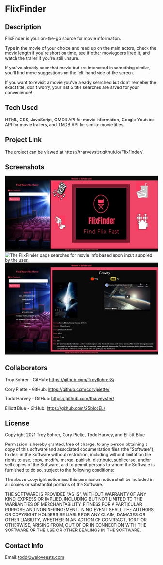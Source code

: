 # FlixFinder

## Description

FlixFinder is your on-the-go source for movie information.

Type in the movie of your choice and read up on the main actors, check the movie length if you're short on time, see if other moviegoers liked it, and watch the trailer if you're still unsure.

If you've already seen that movie but are interested in something similar, you'll find move suggestions on the left-hand side of the screen.

If you want to revisit a movie you've aleady searched but don't remeber the exact title, don't worry, your last 5 title searches are saved for your convenience!

## Tech Used
HTML, CSS, JavaScript, OMDB API for movie information, Google Youtube API for movie trailers, and TMDB API for similar movie titles.

## Project Link
The project can be viewed at <https://tharveyster.github.io/FlixFinder/>.

## Screenshots
![The FlixFinder page searches for movie info based upon input supplied by the user.](./assets/images/flixfinder-demo2.png)
![The FlixFinder page searches for movie info based upon input supplied by the user.](./assets/images/flixfinder-demo.png)
![The FlixFinder page searches for movie info based upon input supplied by the user.](./assets/images/flixfinder-demo3.png)

## Collaborators
Troy Bohrer - GitHub: <https://github.com/TroyBohrer8/>

Cory Piette - GitHub: <https://github.com/coryjpiette/>

Todd Harvey - GitHub: <https://github.com/tharveyster/>

Elliott Blue - GitHub: <https://github.com/25blocEL/>

## License
Copyright 2021 Troy Bohrer, Cory Piette, Todd Harvey, and Elliott Blue

Permission is hereby granted, free of charge, to any person obtaining a copy of this software and associated documentation files (the "Software"), to deal in the Software without restriction, including without limitation the rights to use, copy, modify, merge, publish, distribute, sublicense, and/or sell copies of the Software, and to permit persons to whom the Software is furnished to do so, subject to the following conditions:

The above copyright notice and this permission notice shall be included in all copies or substantial portions of the Software.

THE SOFTWARE IS PROVIDED "AS IS", WITHOUT WARRANTY OF ANY KIND, EXPRESS OR IMPLIED, INCLUDING BUT NOT LIMITED TO THE WARRANTIES OF MERCHANTABILITY, FITNESS FOR A PARTICULAR PURPOSE AND NONINFRINGEMENT. IN NO EVENT SHALL THE AUTHORS OR COPYRIGHT HOLDERS BE LIABLE FOR ANY CLAIM, DAMAGES OR OTHER LIABILITY, WHETHER IN AN ACTION OF CONTRACT, TORT OR OTHERWISE, ARISING FROM, OUT OF OR IN CONNECTION WITH THE SOFTWARE OR THE USE OR OTHER DEALINGS IN THE SOFTWARE.

## Contact Info
Email: todd@weloveeats.com
